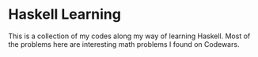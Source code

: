 # Haskell Learning

This is a collection of my codes along my way of learning Haskell. Most of the problems here are interesting math problems I found on Codewars.
